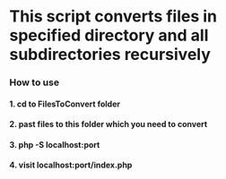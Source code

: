 # This script converts files in specified directory and all subdirectories recursively

### How to use
#### 1. cd to FilesToConvert folder
#### 2. past files to this folder which you need to convert
#### 3. php -S localhost:port 
#### 4. visit localhost:port/index.php